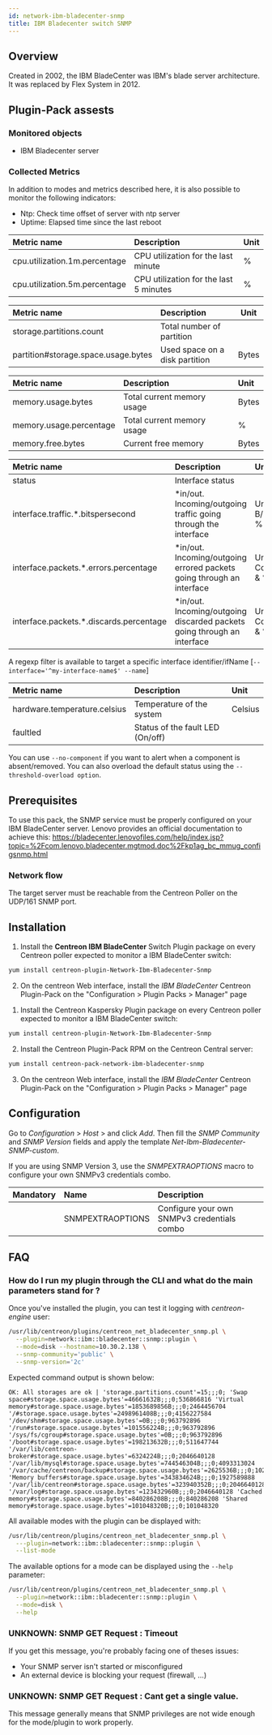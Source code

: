 ```yaml
---
id: network-ibm-bladecenter-snmp
title: IBM Bladecenter switch SNMP
---
```


## Overview

Created in 2002, the IBM BladeCenter was IBM's blade server architecture. It was
replaced by Flex System in 2012.

## Plugin-Pack assests

### Monitored objects

* IBM Bladecenter server

### Collected Metrics

In addition to modes and metrics described here, it is also possible to monitor 
the following indicators:

* Ntp: Check time offset of server with ntp server
* Uptime: Elapsed time since the last reboot

<!--Cpu-->

| Metric name                    | Description                              | Unit   |
| :----------------------------- | :--------------------------------------- | :------|
| cpu.utilization.1m.percentage  | CPU utilization for the last minute      | %      |
| cpu.utilization.5m.percentage  | CPU utilization for the last 5 minutes   | %      |

<!--Storage-->

| Metric name                         | Description                    | Unit   |
| :---------------------------------- | :----------------------------- |------- |
| storage.partitions.count            | Total number of partition      |        |
| partition#storage.space.usage.bytes | Used space on a disk partition | Bytes  |

<!--Memory-Usage-->

| Metric name             | Description                 | Unit   |
| :---------------------- | :---------------------------| :----- |
| memory.usage.bytes      | Total current memory usage  | Bytes  |
| memory.usage.percentage | Total current memory usage  |  %     |
| memory.free.bytes       | Current free memory         | Bytes  |

<!--Traffic-->

| Metric name                              | Description                                                               | Unit           |
| :--------------------------------------- | :------------------------------------------------------------------------ | :--------------|
| status                                   | Interface status                                                          |                |
| interface.traffic.\*.bitspersecond       | \*in/out. Incoming/outgoing traffic going through the interface           | Units: B/s & % |
| interface.packets.\*.errors.percentage   | \*in/out. Incoming/outgoing errored packets going through an interface    | Units: Count & % |
| interface.packets.\*.discards.percentage | \*in/out. Incoming/outgoing discarded packets going through an interface  | Units: Count & % |

A regexp filter is available to target a specific interface identifier/ifName [```--interface='^my-interface-name$' --name```] 

<!--Environment-->

| Metric name                   | Description                      | Unit     |               
| :---------------------------- | :------------------------------- | :--------|
| hardware.temperature.celsius  | Temperature of the system        | Celsius  |
| faultled                      | Status of the fault LED (On/off) |          |

You can use ```--no-component``` if you want to alert when a component is 
absent/removed. You can also overload the default status using the 
```--threshold-overload option```. 

<!--END_DOCUSAURUS_CODE_TABS-->

## Prerequisites

To use this pack, the SNMP service must be properly configured on your 
IBM BladeCenter server. Lenovo provides an official documentation
to achieve this: https://bladecenter.lenovofiles.com/help/index.jsp?topic=%2Fcom.lenovo.bladecenter.mgtmod.doc%2Fkp1ag_bc_mmug_configsnmp.html

### Network flow

The target server must be reachable from the Centreon Poller on the UDP/161 SNMP port.

## Installation

<!--DOCUSAURUS_CODE_TABS-->

<!--Online IMP Licence & IT-100 Editions-->

1. Install the **Centreon IBM BladeCenter** Switch Plugin package on every Centreon poller expected to monitor a IBM BladeCenter switch:

```bash
yum install centreon-plugin-Network-Ibm-Bladecenter-Snmp
```

2. On the centreon Web interface, install the *IBM BladeCenter* Centreon Plugin-Pack on the "Configuration > Plugin Packs > Manager" page

<!--Offline IMP License-->

1. Install the Centreon Kaspersky Plugin package on every Centreon poller expected to monitor a IBM BladeCenter switch:

```bash
yum install centreon-plugin-Network-Ibm-Bladecenter-Snmp
```

2. Install the Centreon Plugin-Pack RPM on the Centreon Central server:

```bash
yum install centreon-pack-network-ibm-bladecenter-snmp
```

3. On the centreon Web interface, install the *IBM BladeCenter* Centreon Plugin-Pack on the "Configuration > Plugin Packs > Manager" page

<!--END_DOCUSAURUS_CODE_TABS-->

## Configuration

Go to *Configuration* > *Host* > and click *Add*. Then fill the *SNMP Community*
and *SNMP Version* fields and apply the template 
*Net-Ibm-Bladecenter-SNMP-custom*.

If you are using SNMP Version 3, use the
*SNMPEXTRAOPTIONS* macro to configure your own SNMPv3 credentials combo.

| Mandatory   | Name             | Description                                    |
| :---------- | :--------------- | :--------------------------------------------- |
|             | SNMPEXTRAOPTIONS | Configure your own SNMPv3 credentials combo    |

## FAQ

### How do I run my plugin through the CLI and what do the main parameters stand for ?

Once you've installed the plugin, you can test it logging with *centreon-engine*
user:
 
```bash
/usr/lib/centreon/plugins/centreon_net_bladecenter_snmp.pl \
  --plugin=network::ibm::bladecenter::snmp::plugin \
  --mode=disk --hostname=10.30.2.138 \
  --snmp-community='public' \
  --snmp-version='2c'
```

Expected command output is shown below:

```
OK: All storages are ok | 'storage.partitions.count'=15;;;0; 'Swap space#storage.space.usage.bytes'=46661632B;;;0;536866816 'Virtual memory#storage.space.usage.bytes'=1853689856B;;;0;2464456704 '/#storage.space.usage.bytes'=2498961408B;;;0;4156227584 '/dev/shm#storage.space.usage.bytes'=0B;;;0;963792896 '/run#storage.space.usage.bytes'=101556224B;;;0;963792896 '/sys/fs/cgroup#storage.space.usage.bytes'=0B;;;0;963792896 '/boot#storage.space.usage.bytes'=198213632B;;;0;511647744 '/var/lib/centreon-broker#storage.space.usage.bytes'=6324224B;;;0;2046640128 '/var/lib/mysql#storage.space.usage.bytes'=744546304B;;;0;4093313024 '/var/cache/centreon/backup#storage.space.usage.bytes'=2625536B;;;0;1023303680 'Memory buffers#storage.space.usage.bytes'=343834624B;;;0;1927589888 '/var/lib/centreon#storage.space.usage.bytes'=323940352B;;;0;2046640128 '/var/log#storage.space.usage.bytes'=123432960B;;;0;2046640128 'Cached memory#storage.space.usage.bytes'=840286208B;;;0;840286208 'Shared memory#storage.space.usage.bytes'=101048320B;;;0;101048320

```

All available modes with the plugin can be displayed with:

```bash
/usr/lib/centreon/plugins/centreon_net_bladecenter_snmp.pl \
  ---plugin=network::ibm::bladecenter::snmp::plugin \
  --list-mode
```

The available options for a mode can be displayed using the ```--help``` parameter:

```bash
/usr/lib/centreon/plugins/centreon_net_bladecenter_snmp.pl \
  --plugin=network::ibm::bladecenter::snmp::plugin \
  --mode=disk \
  --help
```

### UNKNOWN: SNMP GET Request : Timeout

If you get this message, you're probably facing one of theses issues:

* Your SNMP server isn't started or misconfigured
* An external device is blocking your request (firewall, ...)

### UNKNOWN: SNMP GET Request : Cant get a single value.

This message generally means that SNMP privileges are not wide enough for the
mode/plugin to work properly.
